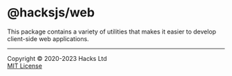 # @hacksjs/web

This package contains a variety of utilities that makes it easier to develop client-side web applications.

-----

Copyright © 2020-2023 Hacks Ltd \
[MIT License](./LICENSE.txt)
